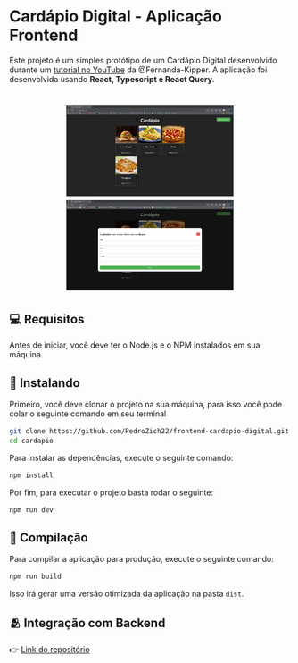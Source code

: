 # Cardápio Digital - Aplicação Frontend

Este projeto é um simples protótipo de um Cardápio Digital desenvolvido durante um [tutorial no YouTube](https://www.youtube.com/@kipperdev) da @Fernanda-Kipper. A aplicação foi desenvolvida usando **React, Typescript e React Query**.

<h1 align="center">
    <img src="./public/home.png" width="300"/>
    <img src="./public/modal.png" width="300"/>
</h1>

## 💻 Requisitos

Antes de iniciar, você deve ter o Node.js e o NPM instalados em sua máquina.

## 🚀 Instalando

Primeiro, você deve clonar o projeto na sua máquina, para isso você
pode colar o seguinte comando em seu terminal

```bash
git clone https://github.com/PedroZich22/frontend-cardapio-digital.git
cd cardapio
```

Para instalar as dependências, execute o seguinte comando:

```bash
npm install
```

Por fim, para executar o projeto basta rodar o seguinte:

```bash
npm run dev
```

## 🔧 Compilação

Para compilar a aplicação para produção, execute o seguinte comando:

```bash
npm run build
```

Isso irá gerar uma versão otimizada da aplicação na pasta `dist`.

## 🫂 Integração com Backend

👉 [Link do repositório](https://github.com/PedroZich22/backend-cardapio-digital)
